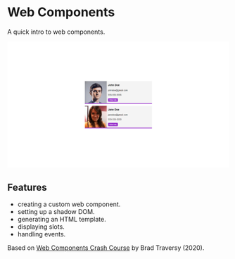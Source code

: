 # Web Components

A quick intro to web components.

<p align="center">
    <img src="screenshot.png">
</p>

## Features

- creating a custom web component.
- setting up a shadow DOM.
- generating an HTML template.
- displaying slots.
- handling events.

Based on [Web Components Crash Course](https://www.youtube.com/watch?v=PCWaFLy3VUo) by Brad Traversy (2020).
